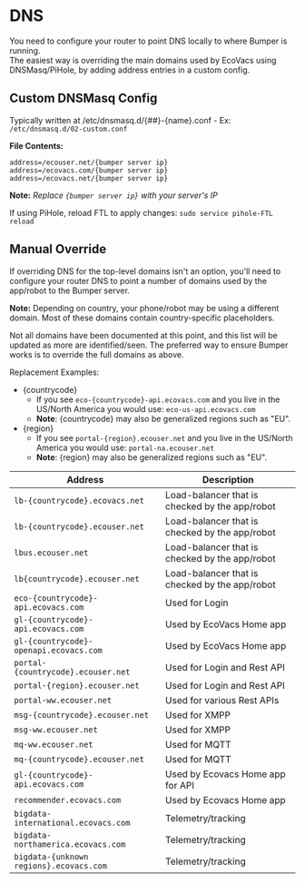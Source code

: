 # DNS
You need to configure your router to point DNS locally to where Bumper is running.  
The easiest way is overriding the main domains used by EcoVacs using DNSMasq/PiHole, by adding address entries in a custom config.

## Custom DNSMasq Config

Typically written at /etc/dnsmasq.d/{##}-{name}.conf
    - Ex: `/etc/dnsmasq.d/02-custom.conf`

**File Contents:**
````
address=/ecouser.net/{bumper server ip}
address=/ecovacs.com/{bumper server ip}
address=/ecovacs.net/{bumper server ip}
````
**Note:** *Replace `{bumper server ip}` with your server's IP*

If using PiHole, reload FTL to apply changes:
`sudo service pihole-FTL reload`

## Manual Override

If overriding DNS for the top-level domains isn't an option, you'll need to configure your router DNS to point a number of domains used by the app/robot to the Bumper server.  

**Note:** Depending on country, your phone/robot may be using a different domain.  Most of these domains contain country-specific placeholders.  

Not all domains have been documented at this point, and this list will be updated as more are identified/seen. The preferred way to ensure Bumper works is to override the full domains as above.

Replacement Examples:
  - {countrycode}
    - If you see `eco-{countrycode}-api.ecovacs.com` and you live in the US/North America you would use: `eco-us-api.ecovacs.com`
    - **Note**: {countrycode} may also be generalized regions such as "EU".
  - {region}
    - If you see `portal-{region}.ecouser.net` and you live in the US/North America you would use: `portal-na.ecouser.net`
    - **Note**: {region} may also be generalized regions such as "EU".
    

| Address                                 | Description                                    |
| --------------------------------------- | ---------------------------------------------- |
| `lb-{countrycode}.ecovacs.net`          | Load-balancer that is checked by the app/robot |
| `lb-{countrycode}.ecouser.net`          | Load-balancer that is checked by the app/robot |
| `lbus.ecouser.net`                      | Load-balancer that is checked by the app/robot |
| `lb{countrycode}.ecouser.net`           | Load-balancer that is checked by the app/robot |
| `eco-{countrycode}-api.ecovacs.com`     | Used for Login                                 |
| `gl-{countrycode}-api.ecovacs.com`      | Used by EcoVacs Home app                       |
| `gl-{countrycode}-openapi.ecovacs.com`  | Used by EcoVacs Home app                       |
| `portal-{countrycode}.ecouser.net`      | Used for Login and Rest API                    |
| `portal-{region}.ecouser.net`           | Used for Login and Rest API                    |
| `portal-ww.ecouser.net`                 | Used for various Rest APIs                     |
| `msg-{countrycode}.ecouser.net`         | Used for XMPP                                  |
| `msg-ww.ecouser.net`                    | Used for XMPP                                  |
| `mq-ww.ecouser.net`                     | Used for MQTT                                  |
| `mq-{countrycode}.ecouser.net`          | Used for MQTT                                  |
| `gl-{countrycode}-api.ecovacs.com`      | Used by Ecovacs Home app for API               |
| `recommender.ecovacs.com`               | Used by Ecovacs Home app                       |
| `bigdata-international.ecovacs.com`     | Telemetry/tracking                             |
| `bigdata-northamerica.ecovacs.com`      | Telemetry/tracking                             |
| `bigdata-{unknown regions}.ecovacs.com` | Telemetry/tracking                             |

